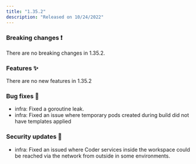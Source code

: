 ```yaml
---
title: "1.35.2"
description: "Released on 10/24/2022"
---
```


### Breaking changes ❗

There are no breaking changes in 1.35.2.

### Features ✨

There are no new features in 1.35.2

### Bug fixes 🐛

- infra: Fixed a goroutine leak.
- infra: Fixed an issue where temporary pods created during build did not have templates applied

### Security updates 🔐

- infra: Fixed an issued where Coder services inside the workspace could be
  reached via the network from outside in some environments.

